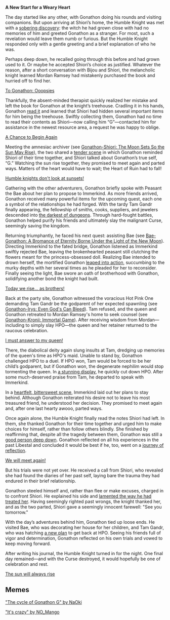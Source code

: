 <!-- title: Gonathon G -->
<!-- status: Alive -->

**A New Start for a Weary Heart**

The day started like any other, with Gonathon doing his rounds and visiting companions. But upon arriving at Shiori’s home, the Humble Knight was met with a [sobering discovery](https://youtu.be/rDdbFYqcAyI?t=482): the witch he had grown close with had no memories of him and greeted Gonathon as a stranger. For most, such a revelation would leave them numb or furious. But the Humble Knight responded only with a gentle greeting and a brief explanation of who he was.

Perhaps deep down, he recalled going through this before and had grown used to it. Or maybe he accepted Shiori’s choice as justified. Whatever the reason, after a short conversation with Bijou and Shiori, the melancholic knight learned Mordan Ramsey had mistakenly purchased the book and hurried off to find her.

[To Gonathon: Ooopsies](#embed:https://www.youtube.com/watch?v=rDdbFYqcAyI&t=1177s)

Thankfully, the absent-minded therapist quickly realized her mistake and left the book for Gonathon at the knight’s treehouse. Cradling it in his hands, Gonathon [read it](https://youtu.be/rDdbFYqcAyI?t=1555) and learned that Shiori had hidden several important items for him being the treehouse. Swiftly collecting them, Gonathon had no time to read their contents as Shiori—now calling him “G”—contacted him for assistance in the newest resource area, a request he was happy to oblige.

[A Chance to Begin Again](#embed:https://youtu.be/rDdbFYqcAyI?t=1775)

Meeting the amnesiac archiver (see [Gonathon-Shiori: The Moon Sets So the Sun May Rise](#edge:gigi-shiori)), the two shared a [tender scene](https://youtu.be/rDdbFYqcAyI?t=2130) in which Gonathon reminded Shiori of their time together, and Shiori talked about Gonathon’s true self, “G.” Watching the sun rise together, they promised to meet again and parted ways. Matters of the heart would have to wait; the Heart of Ruin had to fall!

[Humble knights don't look at sunsets!](#embed:https://youtu.be/rDdbFYqcAyI?t=2901)

Gathering with the other adventurers, Gonathon briefly spoke with Peasant the Bae about her plan to propose to Immerkind. As more friends arrived, Gonathon received many powerful items for the upcoming quest, each one a symbol of the relationships he had forged. With the tardy Tam Gandr finally appearing, the fellowship of smiths, cooks, suppliers, and jewelers descended into [the darkest of dungeons](https://youtu.be/rDdbFYqcAyI?t=4912). Through hard-fought battles, Gonathon helped purify his friends and ultimately slay the malignant Curse, seemingly saving the kingdom.

Returning triumphantly, he faced his next quest: assisting Bae (see [Bae-Gonathon: A Bromance of Eternity Borne Under the Light of the New Moon](#edge:bae-gigi)). Directing Immerkind to the fated bridge, Gonathon listened as Immerkind swiftly rejected Bae, leaving the brokenhearted peasant still clutching the flowers meant for the princess-obsessed doll. Realizing Bae intended to drown herself, the mortified Gonathon [leaped into action](https://youtu.be/rDdbFYqcAyI?t=6605), succumbing to the murky depths with her several times as he pleaded for her to reconsider. Finally seeing the light, Bae swore an oath of brotherhood with Gonathon, solidifying another bond the knight had built.

[Today we rise... as brothers!](#embed:https://youtu.be/rDdbFYqcAyI?t=7101)

Back at the party site, Gonathon witnessed the voracious Hot Pink One demanding Tam Gandr be the godparent of her expected spawnling (see [Gonathon-Irys: Even God's Can Bleed](#edge:irys-gigi)). Tam refused, and the queen and Gonathon retreated to Mordan Ramsey's home to seek counsel (see [Gonathon-Kronii: Immortal Game](#edge:kronii-gigi)). After receiving wisdom from Mordan—including to simply slay HPO—the queen and her retainer returned to the raucous celebration.

[I must answer to my queen!](#embed:https://youtu.be/rDdbFYqcAyI?t=8982)

There, the diabolical deity again slung insults at Tam, dredging up memories of the queen's time as HPO's maid. Unable to stand by, Gonathon challenged HPO to a duel. If HPO won, Tam would be forced to be her child’s godparent, but if Gonathon won, the degenerate nephilim would stop tormenting the queen. In [a stunning display](https://youtu.be/rDdbFYqcAyI?t=9283), he quickly cut down HPO. After some much-deserved praise from Tam, he departed to speak with Immerkind.

In a [heartfelt, bittersweet scene](https://youtu.be/rDdbFYqcAyI?t=9825), Immerkind laid out her plans to stay behind. Although Gonathon reiterated his desire not to leave his most treasured friend, he understood her decision. They promised to meet again and, after one last hearty awooo, parted ways.

Once again alone, the Humble Knight finally read the notes Shiori had left. In them, she thanked Gonathon for their time together and urged him to make choices for himself, rather than follow others blindly. She finished by reaffirming that, despite all the tragedy between them, Gonathon was still a [good person deep down](https://www.youtube.com/watch?v=rDdbFYqcAyI&t=11436s). Gonathon reflected on all his experiences in the past Libestal and concluded it would be best if he, too, went on a [journey of reflection](https://www.youtube.com/watch?v=rDdbFYqcAyI&t=10505s).

[We will meet again!](#embed:https://youtu.be/rDdbFYqcAyI?t=9925)

But his trials were not yet over. He received a call from Shiori, who revealed she had found the diaries of her past self, laying bare the trauma they had endured in their brief relationship.

Gonathon steeled himself and, rather than flee or make excuses, charged in to confront Shiori. He explained his side and [lamented the way he had treated her](https://www.youtube.com/watch?v=rDdbFYqcAyI&t=11316s). Having seemingly righted past wrongs, the knight thanked her, and as the two parted, Shiori gave a seemingly innocent farewell: "See you tomorrow."

With the day’s adventures behind him, Gonathon tied up loose ends. He visited Bae, who was decorating her house for her children, and Tam Gandr, who was hatching [a new plan](https://www.youtube.com/watch?v=rDdbFYqcAyI&t=13105s) to get back at HPO. Seeing his friends full of vigor and determination, Gonathon reflected on his own trials and vowed to keep moving forward.

After writing his journal, the Humble Knight turned in for the night. One final day remained—and with the Curse destroyed, it would hopefully be one of celebration and rest.

[The sun will always rise](#embed:https://www.youtube.com/watch?v=rDdbFYqcAyI&t=14284s)

## Memes

["The cycle of Gonathon G" by NaOki](https://x.com/NaOkiExistiert/status/1921011572597530680)

["It's crazy" by NO_Mango](https://x.com/NP_Mango/status/1920386087865721004)

<!-- calli, kronii, ina -->
